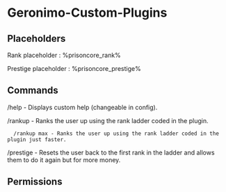 # Geronimo-Custom-Plugins

## Placeholders
Rank placeholder : %prisoncore_rank%

Prestige placeholder : %prisoncore_prestige%

## Commands
/help - Displays custom help (changeable in config).

/rankup - Ranks the user up using the rank ladder coded in the plugin.

      /rankup max - Ranks the user up using the rank ladder coded in the plugin just faster.
  
/prestige - Resets the user back to the first rank in the ladder and allows them to do it again but for more money.
 
## Permissions
